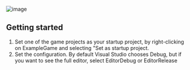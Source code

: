 ![image](https://github.com/BredaUniversityGames/2324-Y2C-PR-Top-Down/assets/98277839/80b868c5-b16f-4afb-b8f4-0cee822c2120)

## Getting started

1. Set one of the game projects as your startup project, by right-clicking on ExampleGame and selecting "Set as startup project.
2. Set the configuration. By default Visual Studio chooses Debug, but if you want to see the full editor, select EditorDebug or EditorRelease
